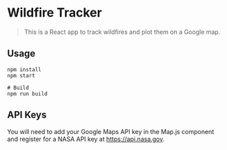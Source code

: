 # Wildfire Tracker

> This is a React app to track wildfires and plot them on a Google map.

## Usage

```
npm install
npm start

# Build
npm run build

```

## API Keys

You will need to add your Google Maps API key in the Map.js component and register for a NASA API key at https://api.nasa.gov.
